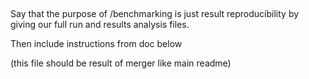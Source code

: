 ## 

Say that the purpose of /benchmarking is just result reproducibility by giving our full run and results analysis files.

Then include instructions from doc below

(this file should be result of merger like main readme)
